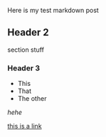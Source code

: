 Here is my test markdown post

## Header 2

section stuff

### Header 3

- This
- That
- The other

*hehe*

[this is a link](https://lol.com)